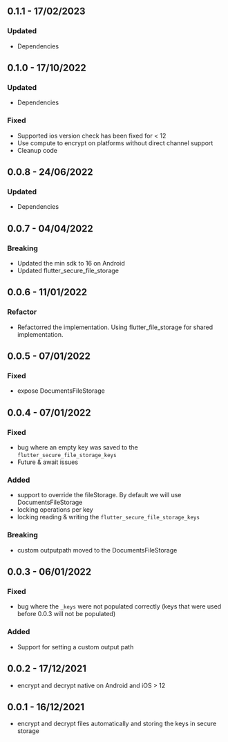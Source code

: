 ## 0.1.1 - 17/02/2023
### Updated
* Dependencies

## 0.1.0 - 17/10/2022
### Updated
* Dependencies

### Fixed
* Supported ios version check has been fixed for < 12
* Use compute to encrypt on platforms without direct channel support
* Cleanup code

## 0.0.8 - 24/06/2022
### Updated
* Dependencies

## 0.0.7 - 04/04/2022

### Breaking
* Updated the min sdk to 16 on Android
* Updated flutter_secure_file_storage

## 0.0.6 - 11/01/2022

### Refactor
* Refactorred the implementation. Using flutter_file_storage for shared implementation.

## 0.0.5 - 07/01/2022

### Fixed
* expose DocumentsFileStorage

## 0.0.4 - 07/01/2022

### Fixed
* bug where an empty key was saved to the `flutter_secure_file_storage_keys`
* Future & await issues
### Added
* support to override the fileStorage. By default we will use DocumentsFileStorage
* locking operations per key
* locking reading & writing the `flutter_secure_file_storage_keys`
### Breaking
* custom outputpath moved to the DocumentsFileStorage

## 0.0.3 - 06/01/2022

### Fixed
* bug where the `_keys` were not populated correctly (keys that were used before 0.0.3 will not be populated)
### Added
* Support for setting a custom output path

## 0.0.2 - 17/12/2021

* encrypt and decrypt native on Android and iOS > 12

## 0.0.1 - 16/12/2021

* encrypt and decrypt files automatically and storing the keys in secure storage
